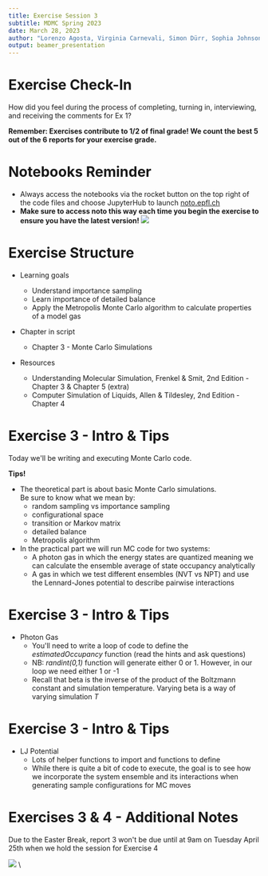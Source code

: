 ```yaml
---
title: Exercise Session 3
subtitle: MDMC Spring 2023
date: March 28, 2023
author: "Lorenzo Agosta, Virginia Carnevali, Simon Dürr, Sophia Johnson, Nikolaos Lempesis, Andrea Levy"
output: beamer_presentation
---
```


# Exercise Check-In
How did you feel during the process of completing, turning in, interviewing, and receiving the comments for Ex 1?
  
**Remember: Exercises contribute to 1/2 of final grade! We count the best 5 out of the 6 reports for your exercise grade.**

# Notebooks Reminder

- Always access the notebooks via  the rocket button on the top right of the code files and choose JupyterHub to launch [noto.epfl.ch](https://noto.epfl.ch/) 
- **Make sure to access noto this way each time you begin the exercise to ensure you have the latest version!**
		![](/data/mdmc/img_slides/Ex1/notebooks.png)
        
# Exercise Structure

- Learning goals
  - Understand importance sampling
  - Learn importance of detailed balance
  - Apply the Metropolis Monte Carlo algorithm to calculate properties of a model gas  

- Chapter in script
  - Chapter 3 - Monte Carlo Simulations  

- Resources
  - Understanding Molecular Simulation, Frenkel & Smit, 2nd Edition - Chapter 3 & Chapter 5 (extra)
  - Computer Simulation of Liquids, Allen & Tildesley, 2nd Edition - Chapter 4

# Exercise 3 - Intro & Tips

Today we'll be writing and executing Monte Carlo code. 

**Tips!**

- The theoretical part is about basic Monte Carlo simulations.  \
  Be sure to know what we mean by:
  - random sampling vs importance sampling
  - configurational space
  - transition or Markov matrix
  - detailed balance
  - Metropolis algorithm
- In the practical part we will run MC code for two systems: 
  - A photon gas in which the energy states are quantized meaning we can calculate the ensemble average of state occupancy analytically
  - A gas in which we test different ensembles (NVT vs NPT) and use the Lennard-Jones potential to describe pairwise interactions

# Exercise 3 - Intro & Tips

- Photon Gas
  - You'll need to write a loop of code to define the *estimatedOccupancy* function (read the hints and ask questions)
  - NB: *randint(0,1)* function will generate either 0 or 1. However, in our loop we need either 1 or -1
  - Recall that beta is the inverse of the product of the Boltzmann constant and simulation temperature. Varying beta is a way of varying simulation *T*

# Exercise 3 - Intro & Tips

- LJ Potential
  - Lots of helper functions to import and functions to define
  - While there is quite a bit of code to execute, the goal is to see how we incorporate the system ensemble and its interactions when generating sample configurations for MC moves


# Exercises 3 & 4 - Additional Notes

Due to the Easter Break, report 3 won't be due until at 9am on Tuesday April 25th when we hold the session for Exercise 4

![](/data/mdmc/img_slides/Ex3/april_mdmc.png) \

